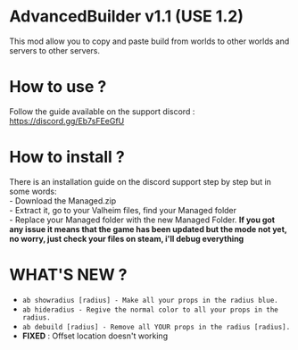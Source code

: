 # AdvancedBuilder v1.1 (USE 1.2)
This mod allow you to copy and paste build from worlds to other worlds and servers to other servers.

# How to use ?
Follow the guide available on the support discord : https://discord.gg/Eb7sFEeGfU

# How to install ? 
There is an installation guide on the discord support step by step but in some words:<br>- Download the Managed.zip<br>- Extract it, go to your Valheim files, find your Managed folder<br> - Replace your Managed folder with the new Managed Folder.
**If you got any issue it means that the game has been updated but the mode not yet, no worry, just check your files on steam, i'll debug everything**

# WHAT'S NEW ?
- `ab showradius [radius] - Make all your props in the radius blue.`
- `ab hideradius - Regive the normal color to all your props in the radius.`
- `ab debuild [radius] - Remove all YOUR props in the radius [radius].`
- **FIXED** : Offset location doesn't working
